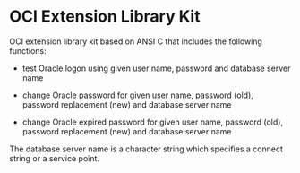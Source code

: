 
OCI Extension Library Kit
=========================

OCI extension library kit based on ANSI C that includes the following functions:

* test Oracle logon using given user name, password and database server name

* change Oracle password for given user name, password (old), password replacement (new) and database server name

* change Oracle expired password for given user name, password (old), password replacement (new) and database server name

The database server name is a character string which specifies a connect string or a service point.

